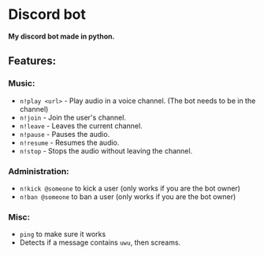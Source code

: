 # Discord bot
**My discord bot made in python.**
## Features:
### Music:
* `n!play <url>` - Play audio in a voice channel. (The bot needs to be in the channel)
* `n!join` - Join the user's channel.
* `n!leave` - Leaves the current channel.
* `n!pause` - Pauses the audio.
* `n!resume` - Resumes the audio.
* `n!stop` - Stops the audio without leaving the channel.
### Administration:
* `n!kick @someone` to kick a user (only works if you are the bot owner)
* `n!ban @someone` to ban a user (only works if you are the bot owner)
### Misc:
* `ping` to make sure it works
* Detects if a message contains `uwu`, then screams.

